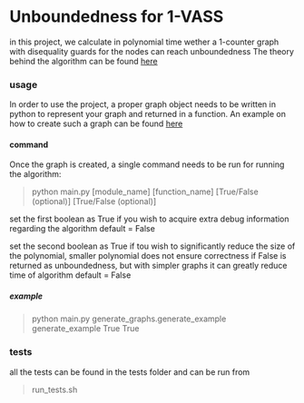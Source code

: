 # Unboundedness for 1-VASS
 in this project, we calculate in polynomial time wether a 1-counter graph with disequality guards for the nodes can reach unboundedness
 The theory behind the algorithm can be found [here](https://doi.org/10.4230/LIPIcs.CONCUR.2020.38)
 
 ### usage
 In order to use the project, a proper graph object needs to be written in python to represent your graph and returned in a function.
 An example on how to create such a graph can be found [here](./Unboundedness-for-1-VASS/generate_graphs/generate_example)
 #### command
 Once the graph is created, a single command needs to be run for running the algorithm:
 
 > python main.py \[module_name\] \[function_name\] \[True/False (optional)\] \[True/False (optional)\]


 set the first boolean as True if you wish to acquire extra debug information regarding the algorithm
 default = False
 
 set the second boolean as True if tou wish to significantly reduce the size of the polynomial, 
 smaller polynomial does not ensure correctness if False is returned as unboundedness, but with simpler graphs it can greatly reduce time of algorithm
 default = False
 
 ##### example
  >python main.py generate_graphs.generate_example generate_example True True


 ### tests
 all the tests can be found in the tests folder and can be run from 
 >run_tests.sh

 
  

